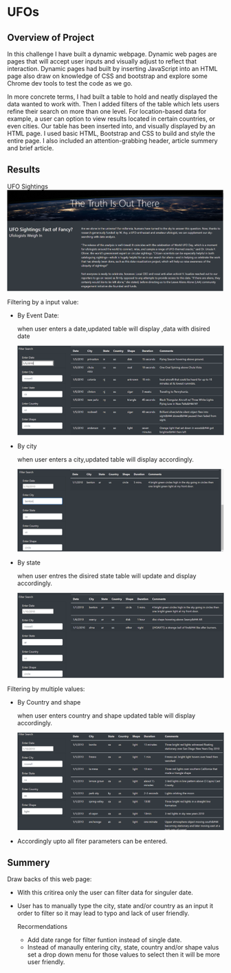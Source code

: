 # UFOs
## Overview of Project
In this challenge I have built a dynamic webpage. Dynamic web pages are pages that will accept user inputs and visually adjust to reflect that interaction. Dynamic pages had built by inserting JavaScript into an HTML page also draw on knowledge of CSS and bootstrap and explore some Chrome dev tools to test the code as we go. 

In more concrete terms, I had built a table to hold and neatly displayed the data  wanted to work with. Then I added filters of the table which lets users refine their search on more than one level. For location-based data for example, a user can option to view results located in certain countries, or even cities. Our table has been inserted into, and visually displayed by an HTML page. I used basic HTML, Bootstrap and CSS to build and style the entire page. I  also included an attention-grabbing header, article summery and brief article. 

## Results
UFO Sightings
![](challenge/images/ufo.PNG)

Filtering by a input value:

 - By Event Date:

     when user enters a date,updated table will display ,data with disired date
     
     ![](challenge/images/filtdate.PNG)
     
  - By city
  
      when user enters a city,updated table will display accordingly.
     
      ![](challenge/images/filtcity.PNG)
     
  - By state
  
     when user entres the disired state table will update and display accordingly.
     
      ![](challenge/images/filtstate.PNG)
      
 Filtering by multiple values:
 
  - By Country and shape
  
    when user enters country and shape updated table will display accordingly.
    
    ![](challenge/images/coun&shape.PNG)
     
  - Accordingly upto all fiter parameters can be entered.
     
     
## Summery

Draw backs of this web page:
- With this critirea only the user can filter data for singuler date.
- User has to manually type the city, state and/or country  as an input it order to filter so it may lead to typo and lack of user friendly. 
  
  Recormendations
  
  - Add date range for filter funtion instead of single date.
  - Instead of manaully entering city, state, country and/or shape valus set a drop down menu for those values to select then it will be more user friendly.
